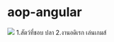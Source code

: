 # aop-angular
<img src="https://image.makewebeasy.net/makeweb/0/u5QBfcnUw/content/fish2_650.jpg" />
1.สัตว์ที่ชอบ ปลา
2.งานอดิเรก เล่นเกมส์
